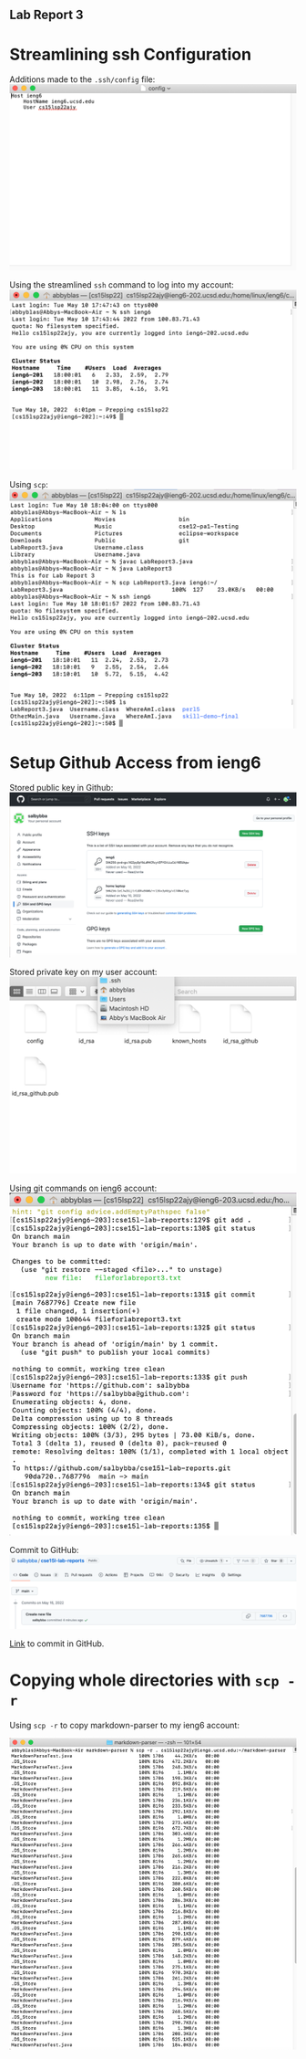 ## Lab Report 3

# Streamlining ssh Configuration

Additions made to the ```.ssh/config``` file:
![](configfile.png)

Using the streamlined ```ssh``` command to log into my account:
![](sshcom.png)

Using ```scp```:
![](scpcom.png)

# Setup Github Access from ieng6

Stored public key in Github:
![](pubgithub.png)

Stored private key on my user account:
![](privgithub.png)

Using git commands on ieng6 account:
![](statusandpush.png)

Commit to GitHub:
![](commitproof.png)

[Link](https://github.com/salbybba/cse15l-lab-reports/commit/7687796a895bdfc76de8232a555e2c1340e8a69d) to commit in GitHub.


# Copying whole directories with ```scp -r```

Using ```scp -r``` to copy markdown-parser to my ieng6 account:

![](scp.png)

